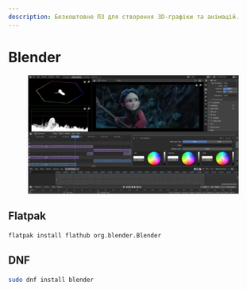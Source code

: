 ```yaml
---
description: Безкоштовне ПЗ для створення 3D-графіки та анімацій.
---
```


# Blender

<figure><img src="../../.gitbook/assets/image (101).png" alt=""><figcaption></figcaption></figure>

## Flatpak

```bash
flatpak install flathub org.blender.Blender
```

## DNF

```bash
sudo dnf install blender
```
